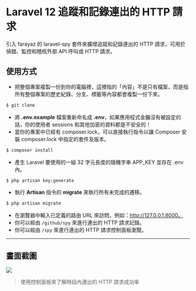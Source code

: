 # Laravel 12 追蹤和記錄連出的 HTTP 請求

引入 farayaz 的 laravel-spy 套件來擴增追蹤和記錄連出的 HTTP 請求，可用於偵錯、監控和稽核外部 API 呼叫或 HTTP 請求。

## 使用方式
- 把整個專案複製一份到你的電腦裡，這裡指的「內容」不是只有檔案，而是指所有整個專案的歷史紀錄、分支、標籤等內容都會複製一份下來。
```sh
$ git clone
```
- 將 __.env.example__ 檔案重新命名成 __.env__，如果應用程式金鑰沒有被設定的話，你的使用者 sessions 和其他加密的資料都是不安全的！
- 當你的專案中已經有 composer.lock，可以直接執行指令以讓 Composer 安裝 composer.lock 中指定的套件及版本。
```sh
$ composer install
```
- 產生 Laravel 要使用的一組 32 字元長度的隨機字串 APP_KEY 並存在 .env 內。
```sh
$ php artisan key:generate
```
- 執行 __Artisan__ 指令的 __migrate__ 來執行所有未完成的遷移。
```sh
$ php artisan migrate
```
- 在瀏覽器中輸入已定義的路由 URL 來訪問，例如：http://127.0.0.1:8000。
- 你可以經由 `/github/spy` 來進行連出的 HTTP 請求記錄。
- 你可以經由 `/spy` 來進行連出的 HTTP 請求控制面板瀏覽。

----

## 畫面截圖
![](https://i.imgur.com/fqEKjJn.png)
> 使用控制面板來了解時段內連出的 HTTP 請求成功率
